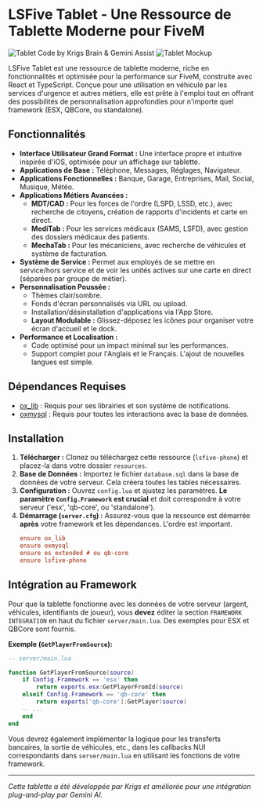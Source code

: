 
# LSFive Tablet - Une Ressource de Tablette Moderne pour FiveM
![Tablet Code by Krigs Brain & Gemini Assist](https://aistudio.google.com/app/prompts?state=%7B%22ids%22:%5B%221Ux7A6LhA29dIuqyBEVr3uCR6yGuOt6d4%22%5D,%22action%22:%22open%22,%22userId%22:%22109541760888863960722%22,%22resourceKeys%22:%7B%7D%7D&usp=sharing)
![Tablet Mockup](https://www.proxitek.fr/wp-content/uploads/2025/08/fivem-tablet.png)

LSFive Tablet est une ressource de tablette moderne, riche en fonctionnalités et optimisée pour la performance sur FiveM, construite avec React et TypeScript. Conçue pour une utilisation en véhicule par les services d'urgence et autres métiers, elle est prête à l'emploi tout en offrant des possibilités de personnalisation approfondies pour n'importe quel framework (ESX, QBCore, ou standalone).

## Fonctionnalités

*   **Interface Utilisateur Grand Format :** Une interface propre et intuitive inspirée d'iOS, optimisée pour un affichage sur tablette.
*   **Applications de Base :** Téléphone, Messages, Réglages, Navigateur.
*   **Applications Fonctionnelles :** Banque, Garage, Entreprises, Mail, Social, Musique, Météo.
*   **Applications Métiers Avancées :**
    *   **MDT/CAD :** Pour les forces de l'ordre (LSPD, LSSD, etc.), avec recherche de citoyens, création de rapports d'incidents et carte en direct.
    *   **MediTab :** Pour les services médicaux (SAMS, LSFD), avec gestion des dossiers médicaux des patients.
    *   **MechaTab :** Pour les mécaniciens, avec recherche de véhicules et système de facturation.
*   **Système de Service :** Permet aux employés de se mettre en service/hors service et de voir les unités actives sur une carte en direct (séparées par groupe de métier).
*   **Personnalisation Poussée :**
    *   Thèmes clair/sombre.
    *   Fonds d'écran personnalisés via URL ou upload.
    *   Installation/désinstallation d'applications via l'App Store.
    *   **Layout Modulable :** Glissez-déposez les icônes pour organiser votre écran d'accueil et le dock.
*   **Performance et Localisation :**
    *   Code optimisé pour un impact minimal sur les performances.
    *   Support complet pour l'Anglais et le Français. L'ajout de nouvelles langues est simple.

## Dépendances Requises

*   [ox_lib](https://github.com/overextended/ox_lib) : Requis pour ses librairies et son système de notifications.
*   [oxmysql](https://github.com/overextended/oxmysql) : Requis pour toutes les interactions avec la base de données.

## Installation

1.  **Télécharger :** Clonez ou téléchargez cette ressource (`lsfive-phone`) et placez-la dans votre dossier `resources`.
2.  **Base de Données :** Importez le fichier `database.sql` dans la base de données de votre serveur. Cela créera toutes les tables nécessaires.
3.  **Configuration :** Ouvrez `config.lua` et ajustez les paramètres. **Le paramètre `Config.Framework` est crucial** et doit correspondre à votre serveur ('esx', 'qb-core', ou 'standalone').
4.  **Démarrage (`server.cfg`) :** Assurez-vous que la ressource est démarrée **après** votre framework et les dépendances. L'ordre est important.
    ```cfg
    ensure ox_lib
    ensure oxmysql
    ensure es_extended # ou qb-core
    ensure lsfive-phone
    ```

## Intégration au Framework

Pour que la tablette fonctionne avec les données de votre serveur (argent, véhicules, identifiants de joueur), vous **devez** éditer la section `FRAMEWORK INTEGRATION` en haut du fichier `server/main.lua`. Des exemples pour ESX et QBCore sont fournis.

**Exemple (`GetPlayerFromSource`):**
```lua
-- server/main.lua

function GetPlayerFromSource(source)
    if Config.Framework == 'esx' then
        return exports.esx:GetPlayerFromId(source)
    elseif Config.Framework == 'qb-core' then
        return exports['qb-core']:GetPlayer(source)
    -- ...
    end
end
```
Vous devrez également implémenter la logique pour les transferts bancaires, la sortie de véhicules, etc., dans les callbacks NUI correspondants dans `server/main.lua` en utilisant les fonctions de votre framework.

---

*Cette tablette a été développée par Krigs et améliorée pour une intégration plug-and-play par Gemini AI.*
